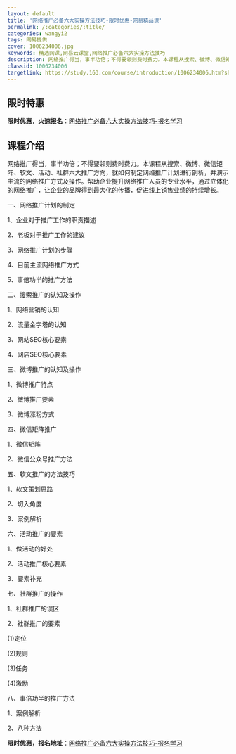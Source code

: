 ```yaml
---
layout: default
title: '网络推广必备六大实操方法技巧-限时优惠-网易精品课'
permalink: /:categories/:title/
categories: wangyi2
tags: 网易提供
cover: 1006234006.jpg
keywords: 精选网课,网易云课堂,网络推广必备六大实操方法技巧
description: 网络推广得当，事半功倍；不得要领则费时费力。本课程从搜索、微博、微信矩阵、软文、活动、社群六大推广方向，就如何制定网络推
classid: 1006234006
targetlink: https://study.163.com/course/introduction/1006234006.htm?share=1&shareId=1025206652&utm_campaign=share&utm_medium=iphoneShare&utm_source=&utm_u=1025206652
---
```


## 限时特惠

**限时优惠，火速报名**：[网络推广必备六大实操方法技巧-报名学习](https://study.163.com/course/introduction/1006234006.htm?share=1&shareId=1025206652&utm_campaign=share&utm_medium=iphoneShare&utm_source=&utm_u=1025206652)

## 课程介绍

网络推广得当，事半功倍；不得要领则费时费力。本课程从搜索、微博、微信矩阵、软文、活动、社群六大推广方向，就如何制定网络推广计划进行剖析，并演示主流的网络推广方式及操作。帮助企业提升网络推广人员的专业水平，通过立体化的网络推广，让企业的品牌得到最大化的传播，促进线上销售业绩的持续增长。



一、网络推广计划的制定

1、企业对于推广工作的职责描述

2、老板对于推广工作的建议

3、网络推广计划的步骤

4、目前主流网络推广方式

5、事倍功半的推广方法

二、搜索推广的认知及操作

1、网络营销的认知

2、流量金字塔的认知

3、网站SEO核心要素

4、网店SEO核心要素

三、微博推广的认知及操作

1、微博推广特点

2、微博推广要素

3、微博涨粉方式

四、微信矩阵推广

1、微信矩阵

2、微信公众号推广方法

五、软文推广的方法技巧

1、软文策划思路

2、切入角度

3、案例解析

六、活动推广的要素

1、做活动的好处

2、活动推广核心要素

3、要素补充

七、社群推广的操作

1、社群推广的误区

2、社群推广的要素

(1)定位

(2)规则

(3)任务

(4)激励

八、事倍功半的推广方法

1、案例解析

2、八种方法

**限时优惠，报名地址**：[网络推广必备六大实操方法技巧-报名学习](https://study.163.com/course/introduction/1006234006.htm?share=1&shareId=1025206652&utm_campaign=share&utm_medium=iphoneShare&utm_source=&utm_u=1025206652)

